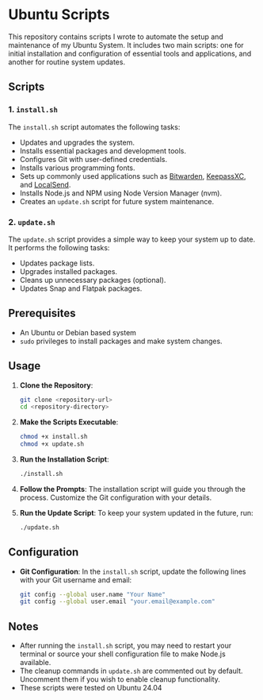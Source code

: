 # Ubuntu Scripts

This repository contains scripts I wrote to automate the setup and maintenance of my Ubuntu System. It includes two main scripts: one for initial installation and configuration of essential tools and applications, and another for routine system updates.

## Scripts

### 1. `install.sh`

The `install.sh` script automates the following tasks:

- Updates and upgrades the system.
- Installs essential packages and development tools.
- Configures Git with user-defined credentials.
- Installs various programming fonts.
- Sets up commonly used applications such as [Bitwarden](https://bitwarden.com/), [KeepassXC](https://keepassxc.org/), and [LocalSend](https://localsend.org/).
- Installs Node.js and NPM using Node Version Manager (nvm).
- Creates an `update.sh` script for future system maintenance.

### 2. `update.sh`

The `update.sh` script provides a simple way to keep your system up to date. It performs the following tasks:

- Updates package lists.
- Upgrades installed packages.
- Cleans up unnecessary packages (optional).
- Updates Snap and Flatpak packages.

## Prerequisites

- An Ubuntu or Debian based system
- `sudo` privileges to install packages and make system changes.

## Usage

1. **Clone the Repository**:
   ```bash
   git clone <repository-url>
   cd <repository-directory>
   ```

2. **Make the Scripts Executable**:
   ```bash
   chmod +x install.sh
   chmod +x update.sh
   ```

3. **Run the Installation Script**:
   ```bash
   ./install.sh
   ```

4. **Follow the Prompts**: The installation script will guide you through the process. Customize the Git configuration with your details.

5. **Run the Update Script**: To keep your system updated in the future, run:
   ```bash
   ./update.sh
   ```

## Configuration

- **Git Configuration**: In the `install.sh` script, update the following lines with your Git username and email:
  ```bash
  git config --global user.name "Your Name"
  git config --global user.email "your.email@example.com"
  ```

## Notes

- After running the `install.sh` script, you may need to restart your terminal or source your shell configuration file to make Node.js available.
- The cleanup commands in `update.sh` are commented out by default. Uncomment them if you wish to enable cleanup functionality.
- These scripts were tested on Ubuntu 24.04
